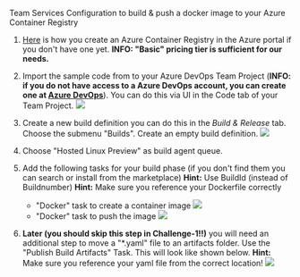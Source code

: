 Team Services Configuration to build & push a docker image to your Azure Container Registry

1. [Here](https://docs.microsoft.com/en-us/azure/container-registry/container-registry-get-started-portal) is how you create an Azure Container Registry in the Azure portal if you don't have one yet. **INFO: "Basic" pricing tier is sufficient for our needs.**

2. Import the sample code from to your Azure DevOps Team Project (**INFO: if you do not have access to a Azure DevOps account, you can create one at [Azure DevOps](https://dev.azure.com)**). You can do this via UI in the Code tab of your Team Project.
![](images/import_code.jpg)

3. Create a new build definition you can do this in the *Build & Release* tab. Choose the submenu "Builds". Create an empty build definition.
![](images/newbuilddefinition.jpg)

4. Choose "Hosted Linux Preview" as build agent queue.

5. Add the following tasks for your build phase (if you don't find them you can search or install from the marketplace)
**Hint:** Use BuildId (instead of Buildnumber) 
**Hint:** Make sure you reference your Dockerfile correctly

    - "Docker" task to create a container image
    ![](images/vstshelloworldbuildimage.jpg)
    - "Docker" task to push the image
    ![](images/vstshelloworldpushimage.jpg)

6. **Later (you should skip this step in Challenge-1!!)** you will need an additional step to move a "*.yaml" file to an artifacts folder. Use the "Publish Build Artifacts" Task. This will look like shown below.
**Hint:** Make sure you reference your yaml file from the correct location! 
![](images/vstsdropyaml.jpg)
